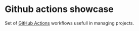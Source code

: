 # Github actions showcase

Set of [GitHub Actions](https://docs.github.com/en/actions/quickstart) workflows usefull in managing projects.
